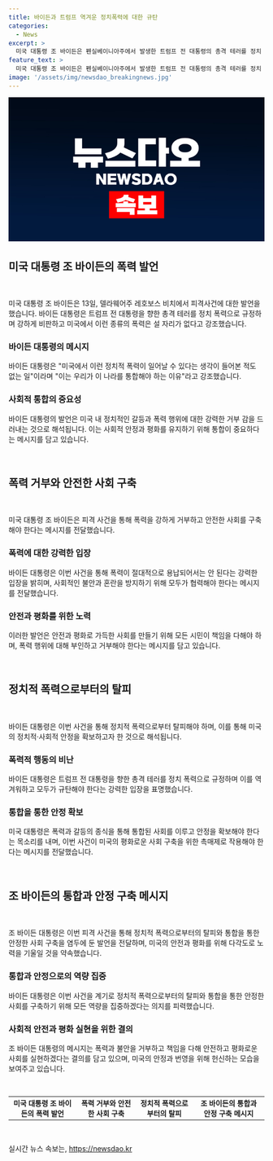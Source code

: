 ```yaml
---
title: 바이든과 트럼프 역겨운 정치폭력에 대한 규탄
categories:
  - News
excerpt: >
  미국 대통령 조 바이든은 펜실베이니아주에서 발생한 트럼프 전 대통령의 총격 테러를 정치 폭력으로 규정하고 강하게 비판했다. 바이든 대통령은 이를 모두가 규탄해야 한다고 강조하며, 이는 미국의 통합을 위한 이유라고 언급했다. 또한 트럼프 전 대통령의 안전을 기다리는 동안 그와 가족, 집회 참석자들을 위해 기도하고 있다고 전했다. (문장 수: 89, 글자 수: 395)
feature_text: >
  미국 대통령 조 바이든은 펜실베이니아주에서 발생한 트럼프 전 대통령의 총격 테러를 정치 폭력으로 규정하고 강하게 비판했다. 바이든 대통령은 이를 모두가 규탄해야 한다고 강조하며, 이는 미국의 통합을 위한 이유라고 언급했다. 또한 트럼프 전 대통령의 안전을 기다리는 동안 그와 가족, 집회 참석자들을 위해 기도하고 있다고 전했다. (문장 수: 89, 글자 수: 395)
image: '/assets/img/newsdao_breakingnews.jpg'
---
```


<p><img src="/assets/img/newsdao_breakingnews.jpg" alt="ranknews 속보" /></p>

<h2 data-ke-size="size26">미국 대통령 조 바이든의 폭력 발언</h2>

<p data-ke-size="size16">&nbsp;</p>

<p>미국 대통령 조 바이든은 13일, 델라웨어주 레호보스 비치에서 피격사건에 대한 발언을 했습니다. 바이든 대통령은 트럼프 전 대통령을 향한 총격 테러를 정치 폭력으로 규정하며 강하게 비판하고 미국에서 이런 종류의 폭력은 설 자리가 없다고 강조했습니다.</p>

<h3>바이든 대통령의 메시지</h3>

<p>바이든 대통령은 "미국에서 이런 정치적 폭력이 일어날 수 있다는 생각이 들어본 적도 없는 일"이라며 "이는 우리가 이 나라를 통합해야 하는 이유"라고 강조했습니다.</p>

<h3>사회적 통합의 중요성</h3>

<p>바이든 대통령의 발언은 미국 내 정치적인 갈등과 폭력 행위에 대한 강력한 거부 감을 드러내는 것으로 해석됩니다. 이는 사회적 안정과 평화를 유지하기 위해 통합이 중요하다는 메시지를 담고 있습니다.</p>

<p data-ke-size="size16">&nbsp;</p>

<h2 data-ke-size="size26">폭력 거부와 안전한 사회 구축</h2>

<p data-ke-size="size16">&nbsp;</p>

<p>미국 대통령 조 바이든은 피격 사건을 통해 폭력을 강하게 거부하고 안전한 사회를 구축해야 한다는 메시지를 전달했습니다.</p>

<h3>폭력에 대한 강력한 입장</h3>

<p>바이든 대통령은 이번 사건을 통해 폭력이 절대적으로 용납되어서는 안 된다는 강력한 입장을 밝히며, 사회적인 불안과 혼란을 방지하기 위해 모두가 협력해야 한다는 메시지를 전달했습니다.</p>

<h3>안전과 평화를 위한 노력</h3>

<p>이러한 발언은 안전과 평화로 가득한 사회를 만들기 위해 모든 시민이 책임을 다해야 하며, 폭력 행위에 대해 부인하고 거부해야 한다는 메시지를 담고 있습니다.</p>

<p data-ke-size="size16">&nbsp;</p>

<h2 data-ke-size="size26">정치적 폭력으로부터의 탈피</h2>

<p data-ke-size="size16">&nbsp;</p>

<p>바이든 대통령은 이번 사건을 통해 정치적 폭력으로부터 탈피해야 하며, 이를 통해 미국의 정치적·사회적 안정을 확보하고자 한 것으로 해석됩니다.</p>

<h3>폭력적 행동의 비난</h3>

<p>바이든 대통령은 트럼프 전 대통령을 향한 총격 테러를 정치 폭력으로 규정하며 이를 역겨워하고 모두가 규탄해야 한다는 강력한 입장을 표명했습니다.</p>

<h3>통합을 통한 안정 확보</h3>

<p>미국 대통령은 폭력과 갈등의 종식을 통해 통합된 사회를 이루고 안정을 확보해야 한다는 목소리를 내며, 이번 사건이 미국의 평화로운 사회 구축을 위한 촉매제로 작용해야 한다는 메시지를 전달했습니다.</p>

<p data-ke-size="size16">&nbsp;</p>

<h2 data-ke-size="size26">조 바이든의 통합과 안정 구축 메시지</h2>

<p data-ke-size="size16">&nbsp;</p>

<p>조 바이든 대통령은 이번 피격 사건을 통해 정치적 폭력으로부터의 탈피와 통합을 통한 안정한 사회 구축을 염두에 둔 발언을 전달하며, 미국의 안전과 평화를 위해 다각도로 노력을 기울일 것을 약속했습니다.</p>

<h3>통합과 안정으로의 역량 집중</h3>

<p>바이든 대통령은 이번 사건을 계기로 정치적 폭력으로부터의 탈피와 통합을 통한 안정한 사회를 구축하기 위해 모든 역량을 집중하겠다는 의지를 피력했습니다.</p>

<h3>사회적 안전과 평화 실현을 위한 결의</h3>

<p>조 바이든 대통령의 메시지는 폭력과 불안을 거부하고 책임을 다해 안전하고 평화로운 사회를 실현하겠다는 결의를 담고 있으며, 미국의 안정과 번영을 위해 헌신하는 모습을 보여주고 있습니다.</p>

<p data-ke-size="size16">&nbsp;</p>

<table>
  <tbody>
    <tr>
      <td style="text-align: center; height: 17px;"><b>미국 대통령 조 바이든의 폭력 발언</b></td>
      <td style="text-align: center; height: 17px;"><b>폭력 거부와 안전한 사회 구축</b></td>
      <td style="text-align: center; height: 17px;"><b>정치적 폭력으로부터의 탈피</b></td>
      <td style="text-align: center; height: 17px;"><b>조 바이든의 통합과 안정 구축 메시지</b></td>
    </tr>
  </tbody>
</table>

<p data-ke-size="size16">&nbsp;</p>
실시간 뉴스 속보는, <a href="https://newsdao.kr" rel="dofollow">https://newsdao.kr</a>


